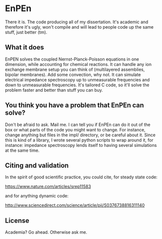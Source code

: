 # EnPEn

There it is. The code producing all of my dissertation. It's academic and
therefore it's ugly, won't compile and will lead to people code up the same
stuff, just better (tm).

## What it does

EnPEN solves the coupled Nernst-Planck-Poisson equations in one dimension,
while accounting for chemical reactions. It can handle any ion exchange
membrane setup you can think of (multilayered assemblies, bipolar membranes).
Add some convection, why not.  It can simulate electrical impedance
spectroscopy up to unmeasurable frequencies and down to unmeasurable
frequencies. It's tailored C code, so it'll solve the problem faster and better
than stuff you can buy.

## You think you have a problem that EnPEn can solve?

Don't be afraid to ask. Mail me. I can tell you if EnPEn can do it out of the
box or what parts of the code you might want to change. For instance, change
anything but files in the impl/ directory, or be careful about it.  Since this
is kind of a library, I wrote several python scripts to wrap around it, for
instance: impedance spectroscopy lends itself to having several simulations at
the same time.

## Citing and validation

In the spirit of good scientific practice, you could cite, for steady state
code:

https://www.nature.com/articles/srep11583

and for anything dynamic code:

http://www.sciencedirect.com/science/article/pii/S0376738816311140

## License

Academia? Go ahead. Otherwise ask me.
